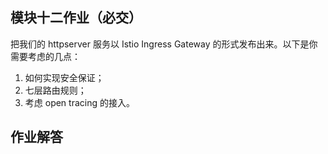 ## 模块十二作业（必交）
把我们的 httpserver 服务以 Istio Ingress Gateway 的形式发布出来。以下是你需要考虑的几点：  
1. 如何实现安全保证；
2. 七层路由规则；
3. 考虑 open tracing 的接入。

## 作业解答
